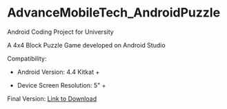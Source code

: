 # AdvanceMobileTech_AndroidPuzzle


Android Coding Project for University

A 4x4 Block Puzzle Game developed on Android Studio

Compatibility:

- Android Version: 4.4 Kitkat +

- Device Screen Resolution: 5" +

Final Version:
[Link to Download](https://drive.google.com/open?id=0B7-R11liN9_GbzlseGlseF9waEU)
